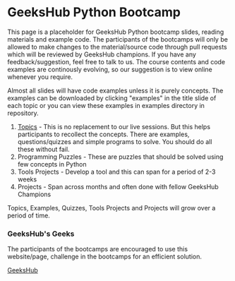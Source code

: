 # GeeksHub Python Bootcamp

This page is a placeholder for GeeksHub Python bootcamp slides, reading materials and example code. The participants of the bootcamps will only be allowed to make changes to the material/source code through pull requests which will be reviewed by GeeksHub champions. If you have any feedback/suggestion, feel free to talk to us. The course contents and code examples are continously evolving, so our suggestion is to view online whenever you require.

Almost all slides will have code examples unless it is purely concepts. The examples can be downloaded by clicking "examples" in the title slide of each topic or you can view these examples in examples directory in repository.

1. [Topics](topics/topics.md) - This is no replacement to our live sessions. But this helps participants to recollect the concepts. There are examples, questions/quizzes and simple programs to solve. You should do all these without fail.
2. Programming Puzzles - These are puzzles that should be solved using few concepts in Python
3. Tools Projects - Develop a tool and this can span for a period of 2-3 weeks
4. Projects - Span across months and often done with fellow GeeksHub Champions

Topics, Examples, Quizzes, Tools Projects and Projects will grow over a period of time.

### GeeksHub's Geeks
The participants of the bootcamps are encouraged to use this website/page, challenge in the bootcamps for an efficient solution.

[GeeksHub](https://www.geekshub.in)
